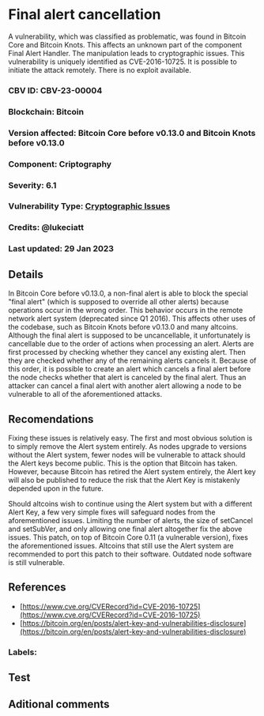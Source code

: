 # Final alert cancellation

A vulnerability, which was classified as problematic, was found in Bitcoin Core and Bitcoin Knots. This affects an unknown part of the component Final Alert Handler. The manipulation leads to cryptographic issues. This vulnerability is uniquely identified as CVE-2016-10725. It is possible to initiate the attack remotely. There is no exploit available.

### CBV ID: CBV-23-00004
### Blockchain: Bitcoin
### Version affected: Bitcoin Core before v0.13.0 and Bitcoin Knots before v0.13.0
### Component: Criptography
### Severity: 6.1
### Vulnerability Type: [Cryptographic Issues](https://cwe.mitre.org/data/definitions/310.html)
### Credits: @lukeciatt
### Last updated: 29 Jan 2023

## Details

In Bitcoin Core before v0.13.0, a non-final alert is able to block the special "final alert" (which is supposed to override all other alerts) because operations occur in the wrong order. This behavior occurs in the remote network alert system (deprecated since Q1 2016). This affects other uses of the codebase, such as Bitcoin Knots before v0.13.0 and many altcoins.
<br/>
Although the final alert is supposed to be uncancellable, it unfortunately is cancellable due to the order of actions when processing an alert. Alerts are first processed by checking whether they cancel any existing alert. Then they are checked whether any of the remaining alerts cancels it. Because of this order, it is possible to create an alert which cancels a final alert before the node checks whether that alert is canceled by the final alert. Thus an attacker can cancel a final alert with another alert allowing a node to be vulnerable to all of the aforementioned attacks.

## Recomendations

Fixing these issues is relatively easy. The first and most obvious solution is to simply remove the Alert system entirely. As nodes upgrade to versions without the Alert system, fewer nodes will be vulnerable to attack should the Alert keys become public. This is the option that Bitcoin has taken. However, because Bitcoin has retired the Alert system entirely, the Alert key will also be published to reduce the risk that the Alert Key is mistakenly depended upon in the future.

Should altcoins wish to continue using the Alert system but with a different Alert Key, a few very simple fixes will safeguard nodes from the aforementioned issues. Limiting the number of alerts, the size of setCancel and setSubVer, and only allowing one final alert altogether fix the above issues. This patch, on top of Bitcoin Core 0.11 (a vulnerable version), fixes the aforementioned issues. Altcoins that still use the Alert system are recommended to port this patch to their software. Outdated node software is still vulnerable.

## References

* [https://www.cve.org/CVERecord?id=CVE-2016-10725](https://www.cve.org/CVERecord?id=CVE-2016-10725)
* [https://bitcoin.org/en/posts/alert-key-and-vulnerabilities-disclosure](https://bitcoin.org/en/posts/alert-key-and-vulnerabilities-disclosure)

### Labels: 

## Test



## Aditional comments


